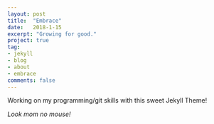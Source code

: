 ```yaml
---
layout: post
title:  "Embrace"
date:   2018-1-15
excerpt: "Growing for good."
project: true
tag:
- jekyll 
- blog
- about
- embrace
comments: false
---
```


Working on my programming/git skills with this sweet Jekyll Theme!

*Look mom no mouse!*
